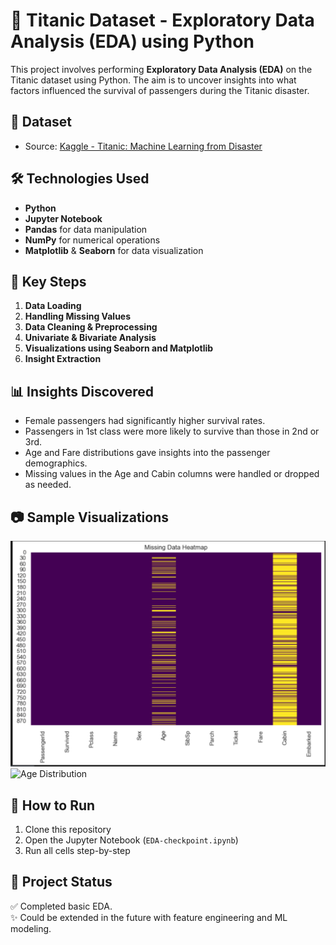 # 🚢 Titanic Dataset - Exploratory Data Analysis (EDA) using Python

This project involves performing **Exploratory Data Analysis (EDA)** on the Titanic dataset using Python. The aim is to uncover insights into what factors influenced the survival of passengers during the Titanic disaster.

## 📂 Dataset

- Source: [Kaggle - Titanic: Machine Learning from Disaster](https://www.kaggle.com/c/titanic/data)
  

## 🛠️ Technologies Used

- **Python**
- **Jupyter Notebook**
- **Pandas** for data manipulation
- **NumPy** for numerical operations
- **Matplotlib** & **Seaborn** for data visualization


## 📌 Key Steps

1. **Data Loading**  
2. **Handling Missing Values**  
3. **Data Cleaning & Preprocessing**  
4. **Univariate & Bivariate Analysis**  
5. **Visualizations using Seaborn and Matplotlib**  
6. **Insight Extraction**


## 📊 Insights Discovered

- Female passengers had significantly higher survival rates.
- Passengers in 1st class were more likely to survive than those in 2nd or 3rd.
- Age and Fare distributions gave insights into the passenger demographics.
- Missing values in the Age and Cabin columns were handled or dropped as needed.


## 📷 Sample Visualizations

![Heatmap of Missing Values](heatmap.png)  
![Age Distribution](images/age_distribution.png)


## 🚀 How to Run

1. Clone this repository
2. Open the Jupyter Notebook (`EDA-checkpoint.ipynb`)
3. Run all cells step-by-step

## 📄 Project Status

✅ Completed basic EDA.  
✨ Could be extended in the future with feature engineering and ML modeling.
 
